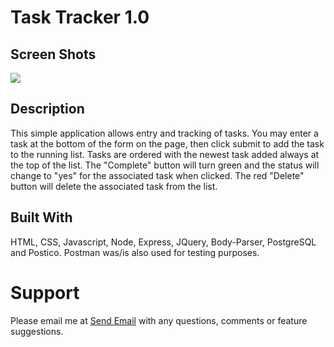 # Task Tracker 1.0

## Screen Shots
![](server/public/images/tasktracker.png)

## Description


This simple application allows entry and tracking of tasks.  You may enter a task at the bottom of the form on the page, then click submit to add the task to the running list.  Tasks are ordered with the newest task added always at the top of the list.  The "Complete" button will turn green and the status will change to "yes" for the associated task when clicked. The red "Delete" button will delete the associated task from the list. 

## Built With

HTML, CSS, Javascript, Node, Express, JQuery, Body-Parser, PostgreSQL and Postico.  Postman was/is also used for testing purposes. 

# Support

Please email me at <a href = "mailto: daneschmidt@gmail.com">Send Email</a> with any questions, comments or feature suggestions. 